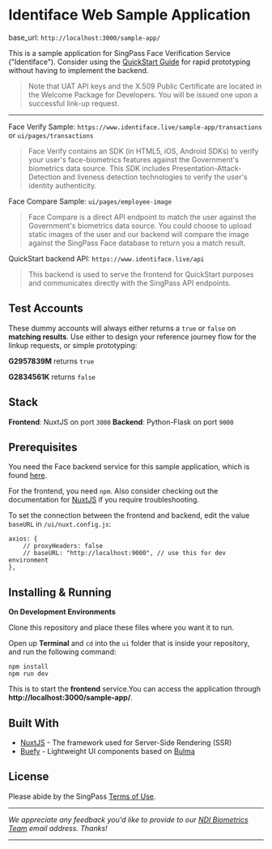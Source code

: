 # Identiface Web Sample Application

base_url: `http://localhost:3000/sample-app/`

This is a sample application for SingPass Face Verification Service ("Identiface"). Consider using the [QuickStart Guide](http://developer.bio-api.singpass.gov.sg/guide/quickstart.html) for rapid prototyping without having to implement the backend.

> Note that UAT API keys and the X.509 Public Certificate are located in the Welcome Package for Developers. You will be issued one upon a successful link-up request.

----

Face Verify Sample: `https://www.identiface.live/sample-app/transactions` or `ui/pages/transactions`

> Face Verify contains an SDK (in HTML5, iOS, Android SDKs) to verify your user's face-biometrics features against the Government's biometrics data source. This SDK includes Presentation-Attack-Detection and liveness detection technologies to verify the user's identity authenticity.

Face Compare Sample: `ui/pages/employee-image`

> Face Compare is a direct API endpoint to match the user against the Government's biometrics data source. You could choose to upload static images of the user and our backend will compare the image against the SingPass Face database to return you a match result.

QuickStart backend API: `https://www.identiface.live/api`

> This backend is used to serve the frontend for QuickStart purposes and communicates directly with the SingPass API endpoints.

## Test Accounts

These dummy accounts will always either returns a `true` or `false` on **matching results**. Use either to design your reference journey flow for the linkup requests, or simple prototyping:

**G2957839M** returns `true`

**G2834561K** returns `false`

## Stack

**Frontend**: NuxtJS on port `3000`
**Backend**: Python-Flask on port `9000`

## Prerequisites

You need the Face backend service for this sample application, which is found [here](https://github.com/theodorayy/ndi-identiface-sample-public-backend).

For the frontend, you need `npm`. Also consider checking out the documentation for [NuxtJS](https://nuxtjs.org) if you require troubleshooting.

To set the connection between the frontend and backend, edit the value `baseURL` in `/ui/nuxt.config.js`:

```
axios: {
    // proxyHeaders: false
    // baseURL: "http://localhost:9000", // use this for dev environment
},
```

## Installing & Running

**On Development Environments**

Clone this repository and place these files where you want it to run.

Open up **Terminal** and `cd` into the `ui` folder that is inside your repository, and run the following command:

```
npm install
npm run dev
```

This is to start the **frontend** service.You can access the application through **http://localhost:3000/sample-app/**.

## Built With

* [NuxtJS](https://nuxtjs.org/guide) - The framework used for Server-Side Rendering (SSR)
* [Buefy](https://buefy.org) - Lightweight UI components based on [Bulma](https://bulma.io)

## License

Please abide by the SingPass [Terms of Use](https://www.singpass.gov.sg/singpass/common/termsofuse).

-----

_We appreciate any feedback you'd like to provide to our [NDI Biometrics Team](mailto:biometrics_support@ndi.gov.sg) email address. Thanks!_

---- 
